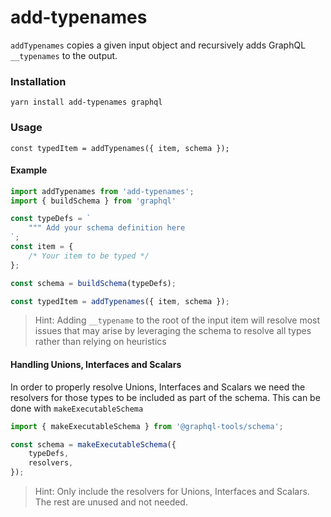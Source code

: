 # add-typenames

`addTypenames` copies a given input object and recursively adds GraphQL `__typenames` to the output.

### Installation
`yarn install add-typenames graphql`

### Usage
`const typedItem = addTypenames({ item, schema });`

#### Example
```typescript
import addTypenames from 'add-typenames';
import { buildSchema } from 'graphql'

const typeDefs = `
    """ Add your schema definition here
`;
const item = {
    /* Your item to be typed */
};

const schema = buildSchema(typeDefs);

const typedItem = addTypenames({ item, schema });
```


> Hint: Adding `__typename` to the root of the input item will resolve most issues that may arise by leveraging the schema to resolve all types rather than relying on heuristics

#### Handling Unions, Interfaces and Scalars
In order to properly resolve Unions, Interfaces and Scalars we need the resolvers for those types to be included as part of the schema.
This can be done with `makeExecutableSchema`

```typescript
import { makeExecutableSchema } from '@graphql-tools/schema';

const schema = makeExecutableSchema({
    typeDefs,
    resolvers,
});
```
> Hint: Only include the resolvers for Unions, Interfaces and Scalars. The rest are unused and not needed.
